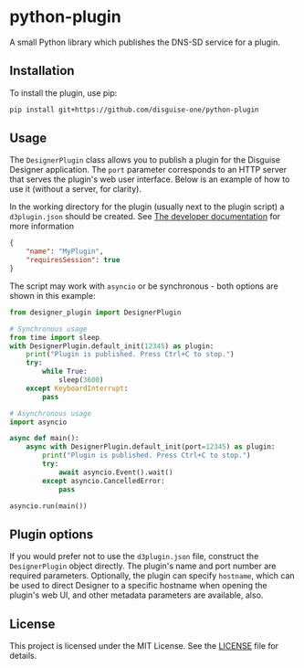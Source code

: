 # python-plugin

A small Python library which publishes the DNS-SD service for a plugin.

## Installation

To install the plugin, use pip:

```bash
pip install git+https://github.com/disguise-one/python-plugin
```

## Usage

The `DesignerPlugin` class allows you to publish a plugin for the Disguise Designer application. The `port` parameter corresponds to an HTTP server that serves the plugin's web user interface. Below is an example of how to use it (without a server, for clarity).


In the working directory for the plugin (usually next to the plugin script) a `d3plugin.json` should be created. See [The developer documentation](https://developer.disguise.one/plugins/) for more information
```json
{
    "name": "MyPlugin",
    "requiresSession": true
}
```

The script may work with `asyncio` or be synchronous - both options are shown in this example:
```python
from designer_plugin import DesignerPlugin

# Synchronous usage
from time import sleep
with DesignerPlugin.default_init(12345) as plugin:
    print("Plugin is published. Press Ctrl+C to stop.")
    try:
        while True:
            sleep(3600)
    except KeyboardInterrupt:
        pass

# Asynchronous usage
import asyncio

async def main():
    async with DesignerPlugin.default_init(port=12345) as plugin:
        print("Plugin is published. Press Ctrl+C to stop.")
        try:
            await asyncio.Event().wait()
        except asyncio.CancelledError:
            pass

asyncio.run(main())
```

## Plugin options

If you would prefer not to use the `d3plugin.json` file, construct the `DesignerPlugin` object directly. The plugin's name and port number are required parameters. Optionally, the plugin can specify `hostname`, which can be used to direct Designer to a specific hostname when opening the plugin's web UI, and other metadata parameters are available, also.

## License

This project is licensed under the MIT License. See the [LICENSE](LICENSE) file for details.

